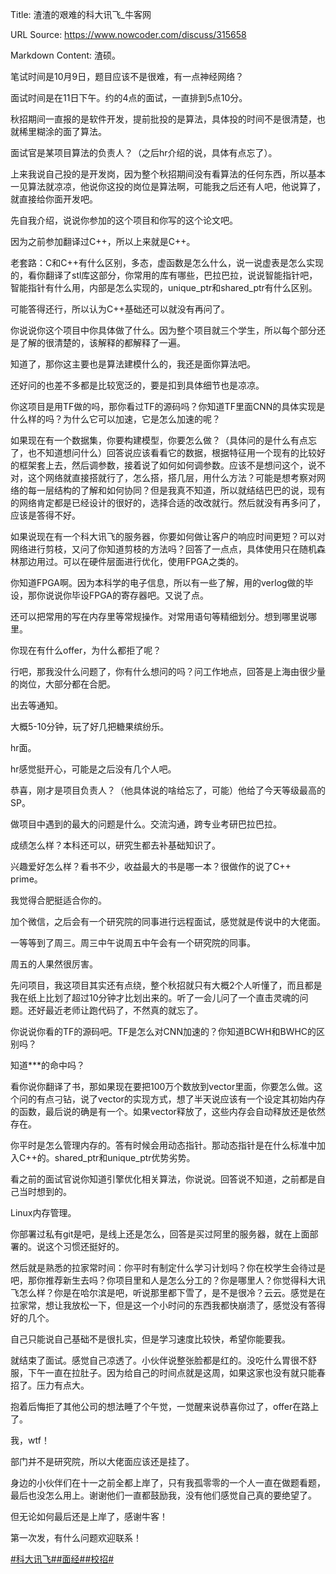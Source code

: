 Title: 渣渣的艰难的科大讯飞_牛客网

URL Source: https://www.nowcoder.com/discuss/315658

Markdown Content:
渣硕。

笔试时间是10月9日，题目应该不是很难，有一点神经网络？

面试时间是在11日下午。约的4点的面试，一直排到5点10分。

秋招期间一直报的是软件开发，提前批投的是算法，具体投的时间不是很清楚，也就稀里糊涂的面了算法。

面试官是某项目算法的负责人？（之后hr介绍的说，具体有点忘了）。

上来我说自己投的是开发岗，因为整个秋招期间没有看算法的任何东西，所以基本一见算法就凉凉，他说你这投的岗位是算法啊，可能我之后还有人吧，他说算了，就直接给你面开发吧。

先自我介绍，说说你参加的这个项目和你写的这个论文吧。

因为之前参加翻译过C++，所以上来就是C++。

老套路：C和C++有什么区别，多态，虚函数是怎么什么，说一说虚表是怎么实现的，看你翻译了stl库这部分，你常用的库有哪些，巴拉巴拉，说说智能指针吧，智能指针有什么用，内部是怎么实现的，unique\_ptr和shared\_ptr有什么区别。

可能答得还行，所以认为C++基础还可以就没有再问了。

你说说你这个项目中你具体做了什么。因为整个项目就三个学生，所以每个部分还是了解的很清楚的，该解释的都解释了一遍。

知道了，那你这主要也是算法建模什么的，我还是面你算法吧。

还好问的也差不多都是比较宽泛的，要是扣到具体细节也是凉凉。

你这项目是用TF做的吗，那你看过TF的源码吗？你知道TF里面CNN的具体实现是什么样的吗？为什么它可以加速，它是怎么加速的呢？

如果现在有一个数据集，你要构建模型，你要怎么做？（具体问的是什么有点忘了，也不知道想问什么）回答说应该看看它的数据，根据特征用一个现有的比较好的框架套上去，然后调参数，接着说了如何如何调参数。应该不是想问这个，说不对，这个网络就直接搭就行了，怎么搭，搭几层，用什么方法？可能是想考察对网络的每一层结构的了解和如何协同？但是我真不知道，所以就结结巴巴的说，现有的网络肯定都是已经设计的很好的，选择合适的改改就行。然后就没有再多问了，应该是答得不好。

如果说现在有一个科大讯飞的服务器，你要如何做让客户的响应时间更短？可以对网络进行剪枝，又问了你知道剪枝的方法吗？回答了一点点，具体使用只在随机森林那边用过。可以在硬件层面进行优化，使用FPGA之类的。

你知道FPGA啊。因为本科学的电子信息，所以有一些了解，用的verlog做的毕设，那你说说你毕设FPGA的寄存器吧。又说了点。

还可以把常用的写在内存里等常规操作。对常用语句等精细划分。想到哪里说哪里。

你现在有什么offer，为什么都拒了呢？

行吧，那我没什么问题了，你有什么想问的吗？问工作地点，回答是上海由很少量的岗位，大部分都在合肥。

出去等通知。

大概5-10分钟，玩了好几把糖果缤纷乐。

hr面。

hr感觉挺开心，可能是之后没有几个人吧。

恭喜，刚才是项目负责人？（他具体说的啥给忘了，可能）他给了今天等级最高的SP。

做项目中遇到的最大的问题是什么。交流沟通，跨专业考研巴拉巴拉。

成绩怎么样？本科还可以，研究生都去补基础知识了。

兴趣爱好怎么样？看书不少，收益最大的书是哪一本？很做作的说了C++ prime。

我觉得合肥挺适合你的。

加个微信，之后会有一个研究院的同事进行远程面试，感觉就是传说中的大佬面。

一等等到了周三。周三中午说周五中午会有一个研究院的同事。

周五的人果然很厉害。

先问项目，我这项目其实还有点绕，整个秋招就只有大概2个人听懂了，而且都是我在纸上比划了超过10分钟才比划出来的。听了一会儿问了一个直击灵魂的问题。还好最近老师让跑代码了，不然真的就忘了。

你说说你看的TF的源码吧。TF是怎么对CNN加速的？你知道BCWH和BWHC的区别吗？

知道\*\*\*的命中吗？

看你说你翻译了书，那如果现在要把100万个数放到vector里面，你要怎么做。这个问的有点刁钻，说了vector的实现方式，想了半天说应该有一个设定其初始内存的函数，最后说的确是有一个。如果vector释放了，这些内存会自动释放还是依然存在。

你平时是怎么管理内存的。答有时候会用动态指针。那动态指针是在什么标准中加入C++的。shared\_ptr和unique\_ptr优势劣势。

看之前的面试官说你知道引擎优化相关算法，你说说。回答说不知道，之前都是自己当时想到的。

Linux内存管理。

你部署过私有git是吧，是线上还是怎么，回答是买过阿里的服务器，就在上面部署的。说这个习惯还挺好的。

然后就是熟悉的拉家常时间：你平时有制定什么学习计划吗？你在校学生会待过是吧，那你推荐新生去吗？你项目里和人是怎么分工的？你是哪里人？你觉得科大讯飞怎么样？你是在哈尔滨是吧，听说那里都下雪了，是不是很冷？云云。感觉是在拉家常，想让我放松一下，但是这一个小时问的东西我都快崩溃了，感觉没有答得好的几个。

自己只能说自己基础不是很扎实，但是学习速度比较快，希望你能要我。

就结束了面试。感觉自己凉透了。小伙伴说整张脸都是红的。没吃什么胃很不舒服，下午一直在拉肚子。因为给自己的时间点就是这周，如果这家也没有就只能春招了。压力有点大。

抱着后悔拒了其他公司的想法睡了个午觉，一觉醒来说恭喜你过了，offer在路上了。

我，wtf！

部门并不是研究院，所以大佬面应该还是挂了。

身边的小伙伴们在十一之前全都上岸了，只有我孤零零的一个人一直在做题看题，最后也没怎么用上。谢谢他们一直都鼓励我，没有他们感觉自己真的要绝望了。

但无论如何最后还是上岸了，感谢牛客！

第一次发，有什么问题欢迎联系！

[#科大讯飞#](https://www.nowcoder.com/enterprise/735/discussion)[#面经#](https://www.nowcoder.com/creation/subject/928d551be73f40db82c0ed83286c8783)[#校招#](https://www.nowcoder.com/creation/subject/d09b966a380b45ddaba9dc5a6bd5ee19)

